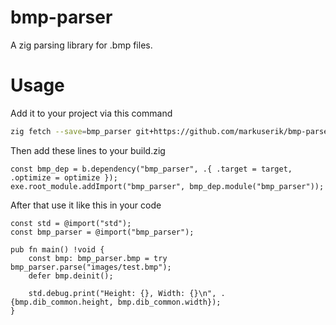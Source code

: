 # bmp-parser

A zig parsing library for .bmp files.

# Usage

Add it to your project via this command
```sh
zig fetch --save=bmp_parser git+https://github.com/markuserik/bmp-parser
```

Then add these lines to your build.zig
```zig
const bmp_dep = b.dependency("bmp_parser", .{ .target = target, .optimize = optimize });
exe.root_module.addImport("bmp_parser", bmp_dep.module("bmp_parser"));
```

After that use it like this in your code
```zig
const std = @import("std");
const bmp_parser = @import("bmp_parser");

pub fn main() !void {
    const bmp: bmp_parser.bmp = try bmp_parser.parse("images/test.bmp");
    defer bmp.deinit();

    std.debug.print("Height: {}, Width: {}\n", .{bmp.dib_common.height, bmp.dib_common.width});
}
```
